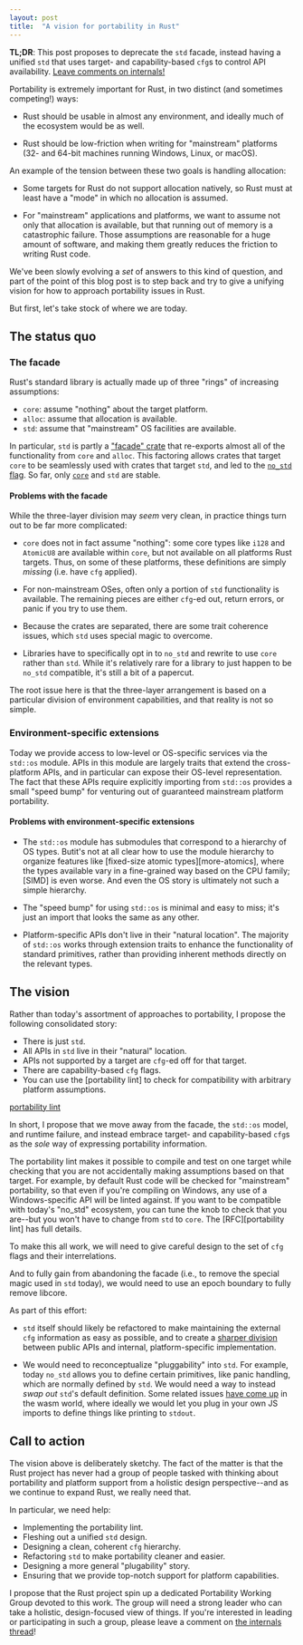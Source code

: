 ```yaml
---
layout: post
title:  "A vision for portability in Rust"
---
```


**TL;DR**: This post proposes to deprecate the `std` facade, instead having a
unified `std` that uses target- and capability-based `cfg`s to control API
availability. [Leave comments on internals!](https://internals.rust-lang.org/t/a-vision-for-portability-in-rust/6719)

Portability is extremely important for Rust, in two distinct (and sometimes
competing!) ways:

- Rust should be usable in almost any environment, and ideally much of the
  ecosystem would be as well.

- Rust should be low-friction when writing for "mainstream" platforms (32- and
  64-bit machines running Windows, Linux, or macOS).

An example of the tension between these two goals is handling allocation:

- Some targets for Rust do not support allocation natively, so Rust must at
  least have a "mode" in which no allocation is assumed.

- For "mainstream" applications and platforms, we want to assume not only that
  allocation is available, but that running out of memory is a catastrophic
  failure. Those assumptions are reasonable for a huge amount of software, and
  making them greatly reduces the friction to writing Rust code.

We've been slowly evolving a *set* of answers to this kind of question, and part
of the point of this blog post is to step back and try to give a unifying vision
for how to approach portability issues in Rust.

But first, let's take stock of where we are today.

## The status quo

### The facade

Rust's standard library is actually made up of three "rings" of increasing
assumptions:

- `core`: assume "nothing" about the target platform.
- `alloc`: assume that allocation is available.
- `std`: assume that "mainstream" OS facilities are available.

In particular, `std` is partly a ["facade" crate] that re-exports almost all of
the functionality from `core` and `alloc`. This factoring allows crates that
target `core` to be seamlessly used with crates that target `std`, and led to
the [`no_std` flag]. So far, only [`core`] and `std` are stable.

["facade" crate]: https://github.com/rust-lang/rfcs/pull/40
[`no_std` flag]: https://github.com/rust-lang/rfcs/pull/1184
[`core`]: https://github.com/rust-lang/rust/issues/27701

#### Problems with the facade

While the three-layer division may *seem* very clean, in practice things turn
out to be far more complicated:

- `core` does not in fact assume "nothing": some core types like `i128` and
  `AtomicU8` are available within `core`, but not available on all platforms
  Rust targets. Thus, on some of these platforms, these definitions are simply
  *missing* (i.e. have `cfg` applied).

- For non-mainstream OSes, often only a portion of `std` functionality is
  available. The remaining pieces are either `cfg`-ed out, return errors, or
  panic if you try to use them.

- Because the crates are separated, there are some trait coherence issues, which
  `std` uses special magic to overcome.

- Libraries have to specifically opt in to `no_std` and rewrite to use `core`
  rather than `std`. While it's relatively rare for a library to just happen to
  be `no_std` compatible, it's still a bit of a papercut.

The root issue here is that the three-layer arrangement is based on a particular
division of environment capabilities, and that reality is not so simple.

### Environment-specific extensions

Today we provide access to low-level or OS-specific services via the `std::os`
module. APIs in this module are largely traits that extend the cross-platform
APIs, and in particular can expose their OS-level representation. The fact that
these APIs require explicitly importing from `std::os` provides a small "speed
bump" for venturing out of guaranteed mainstream platform portability.

#### Problems with environment-specific extensions

- The `std::os` module has submodules that correspond to a hierarchy of OS
  types. Butit's not at all clear how to use the module hierarchy to organize
  features like [fixed-size atomic types][more-atomics], where the types
  available vary in a fine-grained way based on the CPU family; [SIMD] is even
  worse. And even the OS story is ultimately not such a simple hierarchy.

- The "speed bump" for using `std::os` is minimal and easy to miss; it's just an
  import that looks the same as any other.

- Platform-specific APIs don't live in their "natural location". The majority of
  `std::os` works through extension traits to enhance the functionality of
  standard primitives, rather than providing inherent methods directly on the
  relevant types.

## The vision

Rather than today's assortment of approaches to portability, I propose the
following consolidated story:

- There is just `std`.
- All APIs in `std` live in their "natural" location.
- APIs not supported by a target are `cfg`-ed off for that target.
- There are capability-based `cfg` flags.
- You can use the [portability lint] to check for compatibility with arbitrary
  platform assumptions.

[portability lint](https://github.com/rust-lang/rfcs/pull/1868)

In short, I propose that we move away from the facade, the `std::os` model, and
runtime failure, and instead embrace target- and capability-based `cfg`s as the
*sole* way of expressing portability information.

The portability lint makes it possible to compile and test on one target while
checking that you are not accidentally making assumptions based on that
target. For example, by default Rust code will be checked for "mainstream"
portability, so that even if you're compiling on Windows, any use of a
Windows-specific API will be linted against. If you want to be compatible with
today's "no_std" ecosystem, you can tune the knob to check that you are--but you
won't have to change from `std` to `core`. The [RFC][portability lint] has full
details.

To make this all work, we will need to give careful design to the set of `cfg`
flags and their interrelations.

And to fully gain from abandoning the facade (i.e., to remove the special magic
used in `std` today), we would need to use an epoch boundary to fully remove
libcore.

As part of this effort:

- `std` itself should likely be refactored to make maintaining the external
  `cfg` information as easy as possible, and to create a [sharper division]
  between public APIs and internal, platform-specific implementation.

- We would need to reconceptualize "pluggability" into `std`. For example, today
  `no_std` allows you to define certain primitives, like panic handling, which
  are normally defined by `std`. We would need a way to instead *swap out*
  `std`'s default definition. Some related issues [have come up][wasm] in the
  wasm world, where ideally we would let you plug in your own JS imports to define
  things like printing to `stdout`.

[sharper division]: https://internals.rust-lang.org/t/libsystem-or-the-great-libstd-refactor/2765/33
[wasm]: https://github.com/rust-lang-nursery/rust-wasm/issues/38

## Call to action

The vision above is deliberately sketchy. The fact of the matter is that the
Rust project has never had a group of people tasked with thinking about
portability and platform support from a holistic design perspective--and as we
continue to expand Rust, we really need that.

In particular, we need help:

- Implementing the portability lint.
- Fleshing out a unified `std` design.
- Designing a clean, coherent `cfg` hierarchy.
- Refactoring `std` to make portability cleaner and easier.
- Designing a more general "plugability" story.
- Ensuring that we provide top-notch support for platform capabilities.

I propose that the Rust project spin up a dedicated Portability Working Group
devoted to this work. The group will need a strong leader who can take a
holistic, design-focused view of things. If you're interested in leading or
participating in such a group, please leave a comment on [the internals thread]!

[the internals thread]: https://internals.rust-lang.org/t/a-vision-for-portability-in-rust/6719
